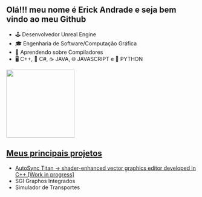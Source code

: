 ## Olá!!! meu nome é Erick Andrade e seja bem vindo ao meu Github

- 🕹️ Desenvolvedor Unreal Engine
- 🎓 Engenharia de Software/Computação Gráfica
- 📓 Aprendendo sobre Compiladores
- 🖥️ C++, 🏢 C#, ☕ JAVA, 🌐 JAVASCRIPT e 🐍 PYTHON

<div>
<a href="https://github.com/AutoSync">
<img height="180em" src="https://github-readme-stats.vercel.app/api?username=AutoSync&show_icons=true&theme=dracula&include_all_commits=true&count_private=true"/>

</div>

## Meus principais projetos

- AutoSync Titan -> shader-enhanced vector graphics editor developed in C++ [Work in progress]</a>
- SGI Graphos Integrados
- Simulador de Transportes
